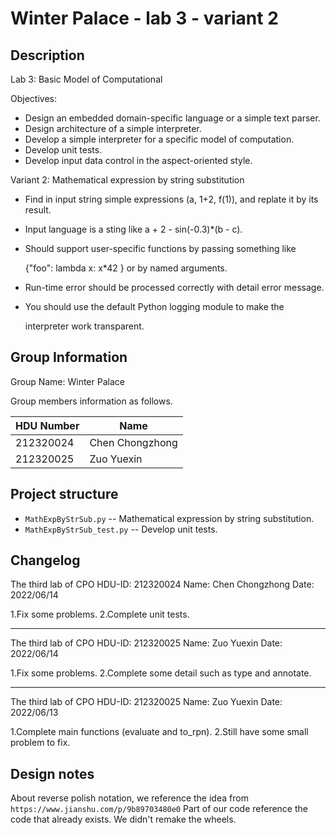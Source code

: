 # Winter Palace - lab 3 - variant 2

## Description

Lab 3:  Basic Model of Computational

Objectives:

* Design an embedded domain-specific language or a simple text parser.
* Design architecture of a simple interpreter.
* Develop a simple interpreter for a specific model of computation.
* Develop unit tests.
* Develop input data control in the aspect-oriented style.

Variant 2:  Mathematical expression by string substitution

* Find in input string simple expressions (a, 1+2, f(1)), and replate it by its result.

* Input language is a sting like a + 2 - sin(-0.3)*(b - c).

* Should support user-specific functions by passing something like

   {"foo": lambda x: x*42 } or by named arguments.

* Run-time error should be processed correctly with detail error message.

* You should use the default Python logging module to make the

  interpreter work transparent.

## Group Information

Group Name: Winter Palace

Group members information as follows.

| HDU Number | Name            |
| ---------- | --------------- |
| 212320024  | Chen Chongzhong |
| 212320025  | Zuo Yuexin      |

## Project structure

* `MathExpByStrSub.py` -- Mathematical expression by string substitution.
* `MathExpByStrSub_test.py` -- Develop unit tests.

## Changelog

The third lab of CPO
HDU-ID: 212320024
Name: Chen Chongzhong
Date: 2022/06/14

1.Fix some problems.
2.Complete unit tests.

---

The third lab of CPO
HDU-ID: 212320025
Name: Zuo Yuexin
Date: 2022/06/14

1.Fix some problems.
2.Complete some detail such as type and annotate.

---

The third lab of CPO
HDU-ID: 212320025
Name: Zuo Yuexin
Date: 2022/06/13

1.Complete main functions (evaluate and to_rpn).
2.Still have some small problem to fix.

## Design notes

About reverse polish notation, we reference the idea from
`https://www.jianshu.com/p/9b89703480e0`
Part of our code reference the code that already exists.
We didn't remake the wheels.
